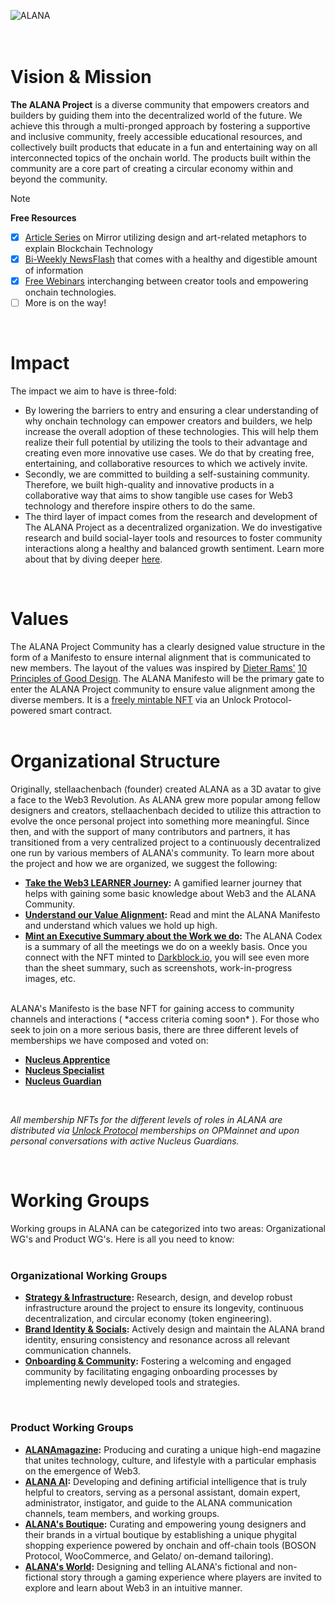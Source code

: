 ![ALANA](https://github.com/user-attachments/assets/f85b4658-3fdd-4d57-99e2-6085e7ca58a0)
<br/>
<br/>
<br/>

# Vision & Mission
**The ALANA Project** is a diverse community that empowers creators and builders by guiding them into the decentralized world of the future. We achieve this through a multi-pronged approach by fostering a supportive and inclusive community, freely accessible educational resources, and collectively built products that educate in a fun and entertaining way on all interconnected topics of the onchain world. The products built within the community are a core part of creating a circular economy within and beyond the community.

> [!NOTE]
> **Free Resources**
> - [x] [Article Series](https://mirror.xyz/the-alana-project.eth/DeQP_kgXvSw5GqeOSwZVgk6G7nziX9UXaRypZlVZqz0?referrerAddress=0x83E2B1525becEeE48Bc00ABb192813859dF6b7A6) on Mirror utilizing design and art-related metaphors to explain Blockchain Technology
> - [x] [Bi-Weekly NewsFlash]() that comes with a healthy and digestible amount of information
> - [x] [Free Webinars](https://portal.fileverse.io/#/0x809b9454190db7335Fae4906F85719c9f222e630/member?chainId=100) interchanging between creator tools and empowering onchain technologies.
> - [ ] More is on the way!
<br/>

# Impact
The impact we aim to have is three-fold:

- By lowering the barriers to entry and ensuring a clear understanding of why onchain technology can empower creators and builders, we help increase the overall adoption of these technologies. This will help them realize their full potential by utilizing the tools to their advantage and creating even more innovative use cases. We do that by creating free, entertaining, and collaborative resources to which we actively invite.
- Secondly, we are committed to building a self-sustaining community. Therefore, we built high-quality and innovative products in a collaborative way that aims to show tangible use cases for Web3 technology and therefore inspire others to do the same.
- The third layer of impact comes from the research and development of The ALANA Project as a decentralized organization. We do investigative research and build social-layer tools and resources to foster community interactions along a healthy and balanced growth sentiment. Learn more about that by diving deeper [here](https://github.com/The-ALANA-Project/Strategy_and_Infrastructure/tree/main).
<br/>

# Values
The ALANA Project Community has a clearly designed value structure in the form of a Manifesto to ensure internal alignment that is communicated to new members. The layout of the values was inspired by [Dieter Rams'](https://en.wikipedia.org/wiki/Dieter_Rams) [10 Principles of Good Design](https://www.heurio.co/dieter-rams-10-principles-of-good-design). The ALANA Manifesto will be the primary gate to enter the ALANA Project community to ensure value alignment among the diverse members. It is a [freely mintable NFT]() via an Unlock Protocol-powered smart contract.
<br/>
<br/>


# Organizational Structure
Originally, stellaachenbach (founder) created ALANA as a 3D avatar to give a face to the Web3 Revolution. As ALANA grew more popular among fellow designers and creators, stellaachenbach decided to utilize this attraction to evolve the once personal project into something more meaningful. Since then, and with the support of many contributors and partners, it has transitioned from a very centralized project to a continuously decentralized one run by various members of ALANA's community. 
To learn more about the project and how we are organized, we suggest the following:
- **[Take the Web3 LEARNER Journey](https://zealy.io/cw/thealanaproject):** A gamified learner journey that helps with gaining some basic knowledge about Web3 and the ALANA Community.
- **[Understand our Value Alignment](https://app.unlock-protocol.com/checkout?id=ed49cb2f-536c-45c6-9232-101abdad33b8):** Read and mint the ALANA Manifesto and understand which values we hold up high.
- **[Mint an Executive Summary about the Work we do](https://app.unlock-protocol.com/checkout?id=8f65c770-38a2-4e4e-ac20-7afd37da0525):** The ALANA Codex is a summary of all the meetings we do on a weekly basis. Once you connect with the NFT minted to [Darkblock.io](https://www.darkblock.io/), you will see even more than the sheet summary, such as screenshots, work-in-progress images, etc.
<br/>
ALANA's Manifesto is the base NFT for gaining access to community channels and interactions ( *access criteria coming soon* ). For those who seek to join on a more serious basis, there are three different levels of memberships we have composed and voted on:

- [**Nucleus Apprentice**](https://docs.google.com/document/d/1QxNqe_EMDYm8moYwPwHpVURuvwPdh0EmpYzAsz9Pjbc/edit?usp=sharing)
- [**Nucleus Specialist**](https://docs.google.com/document/d/1IMN48Nqsyb1M2tMxlWM6It_G2QLmVnAF1aEJ8cVnGRM/edit?usp=sharing)
- [**Nucleus Guardian**](https://docs.google.com/document/d/1mUF3ZXQEpcxW_vjlsLddv_vtp51dcVdCuUDMif6zHVA/edit?usp=sharing)

<br/>

*All membership NFTs for the different levels of roles in ALANA are distributed via [Unlock Protocol](https://unlock-protocol.com/) memberships on OPMainnet and upon personal conversations with active Nucleus Guardians.*

<br/>

# Working Groups
Working groups in ALANA can be categorized into two areas: Organizational WG's and Product WG's. Here is all you need to know:
<br/>
<br/>
### Organizational Working Groups

- **[Strategy & Infrastructure](https://github.com/The-ALANA-Project/Strategy_and_Infrastructure.git):** Research, design, and develop robust infrastructure around the project to ensure its longevity, continuous decentralization, and circular economy (token engineering).
- **[Brand Identity & Socials](xxx):** Actively design and maintain the ALANA brand identity, ensuring consistency and resonance across all relevant communication channels.
- **[Onboarding & Community](xxx):** Fostering a welcoming and engaged community by facilitating engaging onboarding processes by  implementing newly developed tools and strategies.
<br/>

### Product Working Groups

- **[ALANAmagazine](https://www.alanamagazine.xyz/):** Producing and curating a unique high-end magazine that unites technology, culture, and lifestyle with a particular emphasis on the emergence of Web3.
- **[ALANA AI](xxx):** Developing and defining artificial intelligence that is truly helpful to creators, serving as a personal assistant, domain expert, administrator, instigator, and guide to the ALANA communication channels, team members, and working groups.
- **[ALANA's Boutique](xxx):** Curating and empowering young designers and their brands in a virtual boutique by establishing a unique phygital shopping experience powered by onchain and off-chain tools (BOSON Protocol, WooCommerce, and Gelato/ on-demand tailoring).
- **[ALANA's World](xxx):** Designing and telling ALANA's fictional and non-fictional story through a gaming experience where players are invited to explore and learn about Web3 in an intuitive manner.
